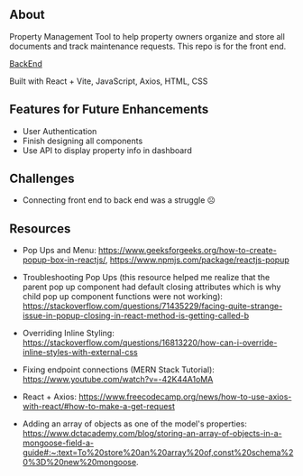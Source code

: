 ## About

Property Management Tool to help property owners organize and store all documents and track maintenance requests. This repo is for the front end.

[BackEnd](https://github.com/wghile/PM-Tool-Express)

Built with React + Vite, JavaScript, Axios, HTML, CSS

## Features for Future Enhancements

- User Authentication
- Finish designing all components
- Use API to display property info in dashboard

## Challenges

- Connecting front end to back end was a struggle ☹️

## Resources

- Pop Ups and Menu: https://www.geeksforgeeks.org/how-to-create-popup-box-in-reactjs/, https://www.npmjs.com/package/reactjs-popup

- Troubleshooting Pop Ups (this resource helped me realize that the parent pop up component had default closing attributes which is why child pop up component functions were not working): https://stackoverflow.com/questions/71435229/facing-quite-strange-issue-in-popup-closing-in-react-method-is-getting-called-b

- Overriding Inline Styling: https://stackoverflow.com/questions/16813220/how-can-i-override-inline-styles-with-external-css

- Fixing endpoint connections (MERN Stack Tutorial): https://www.youtube.com/watch?v=-42K44A1oMA

- React + Axios: https://www.freecodecamp.org/news/how-to-use-axios-with-react/#how-to-make-a-get-request

- Adding an array of objects as one of the model's properties: https://www.dctacademy.com/blog/storing-an-array-of-objects-in-a-mongoose-field-a-guide#:~:text=To%20store%20an%20array%20of,const%20schema%20%3D%20new%20mongoose.
